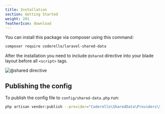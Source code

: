 ```yaml
---
title: Installation
section: Getting Started
weight: 201
featherIcon: download
---
```


You can install this package via composer using this command:

```bash
composer require coderello/laravel-shared-data 
```

After the installation you need to include `@shared` directive into your blade layout before all `<script>` tags.

![@shared directive]({{assets}}/shared-directive.png)

## Publishing the config

To publish the config file to `config/shared-data.php` run:

```bash
php artisan vendor:publish --provider="Coderello\SharedData\Providers\SharedDataServiceProvider" --tag="config"
```
